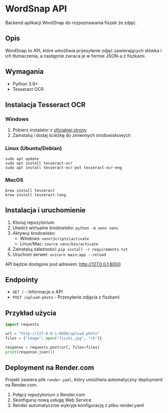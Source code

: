 # WordSnap API

Backend aplikacji WordSnap do rozpoznawania fiszek ze zdjęć.

## Opis

WordSnap to API, które umożliwia przesyłanie zdjęć zawierających słówka i ich tłumaczenia, a następnie zwraca je w formie JSON-a z fiszkami.

## Wymagania

- Python 3.9+
- Tesseract OCR

## Instalacja Tesseract OCR

### Windows
1. Pobierz instalator z [oficjalnej strony](https://github.com/UB-Mannheim/tesseract/wiki)
2. Zainstaluj i dodaj ścieżkę do zmiennych środowiskowych

### Linux (Ubuntu/Debian)
```
sudo apt update
sudo apt install tesseract-ocr
sudo apt install tesseract-ocr-pol tesseract-ocr-eng
```

### MacOS
```
brew install tesseract
brew install tesseract-lang
```

## Instalacja i uruchomienie

1. Klonuj repozytorium
2. Utwórz wirtualne środowisko: `python -m venv venv`
3. Aktywuj środowisko:
   - Windows: `venv\Scripts\activate`
   - Linux/Mac: `source venv/bin/activate`
4. Zainstaluj zależności: `pip install -r requirements.txt`
5. Uruchom serwer: `uvicorn main:app --reload`

API będzie dostępne pod adresem: http://127.0.0.1:8000

## Endpointy

- `GET /` - Informacje o API
- `POST /upload-photo` - Przesyłanie zdjęcia z fiszkami

## Przykład użycia

```python
import requests

url = "http://127.0.0.1:8000/upload-photo"
files = {"image": open("fiszki.jpg", "rb")}

response = requests.post(url, files=files)
print(response.json())
```

## Deployment na Render.com

Projekt zawiera plik `render.yaml`, który umożliwia automatyczny deployment na Render.com.

1. Połącz repozytorium z Render.com
2. Skonfiguruj nową usługę Web Service
3. Render automatycznie wykryje konfigurację z pliku render.yaml 